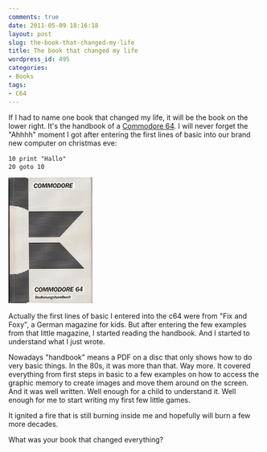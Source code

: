 ```yaml
---
comments: true
date: 2011-05-09 18:16:18
layout: post
slug: the-book-that-changed-my-life
title: The book that changed my life
wordpress_id: 495
categories:
- Books
tags:
- C64
---
```


If I had to name one book that changed my life, it will be the book on the
lower right. It's the handbook of a [Commodore 64](http://en.wikipedia.org/wiki/Commodore_64). 
I will never forget the "Ahhhh" moment I got after entering the first lines of
basic into our brand new computer on christmas eve:

```
10 print "Hallo"
20 goto 10
```

![C64 Manual](/images/2011-05-09-the-book-that-changed-my-life/399px-C64-Handbuch3.jpeg) 

Actually the first lines of basic I entered into the c64 were from "Fix and
Foxy", a German magazine for kids. But after entering the few examples from
that little magazine, I started reading the handbook. And I started to
understand what I just wrote. 

Nowadays "handbook" means a PDF on a disc that only shows how to do very basic
things. In the 80s, it was more than that. Way more. It covered everything from
first steps in basic to a few examples on how to access the graphic memory to
create images and move them around on the screen. And it was well written. Well
enough for a child to understand it. Well enough for me to start writing my
first few little games.

It ignited a fire that is still burning inside me and hopefully will burn a few
more decades.

What was your book that changed everything?
